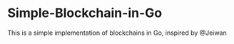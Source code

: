 # Simple-Blockchain-in-Go
This is a simple implementation of blockchains in Go, inspired by @Jeiwan

